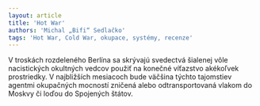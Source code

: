 ```yaml
---
layout: article
title: 'Hot War'
authors: 'Michal „Bifi“ Sedlačko'
tags: 'Hot War, Cold War, okupace, systémy, recenze'
---
```


V troskách rozdeleného Berlína sa skrývajú svedectvá šialenej vôle nacistických
okultných vedcov použiť na konečné víťazstvo akékoľvek prostriedky. V najbližších
mesiacoch bude väčšina týchto tajomstiev agentmi okupačných mocností
zničená alebo odtransportovaná vlakom do Moskvy či loďou do Spojených štátov.
